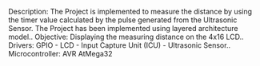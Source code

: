 Description: 
The Project is implemented to measure the distance by using the timer value calculated by the pulse generated from the Ultrasonic Sensor. The Project has been implemented using layered architecture model.. 
Objective: Displaying the measuring distance on the 4x16 LCD.. 
Drivers: GPIO - LCD - Input Capture Unit (ICU) - Ultrasonic Sensor..
Microcontroller: AVR AtMega32
